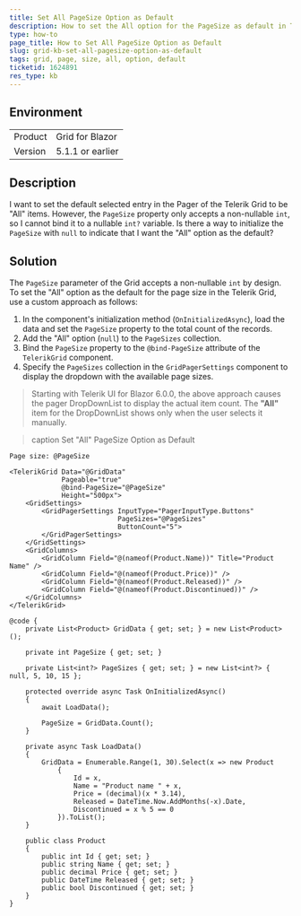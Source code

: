 ```yaml
---
title: Set All PageSize Option as Default
description: How to set the All option for the PageSize as default in Telerik Grid for Blazor.
type: how-to
page_title: How to Set All PageSize Option as Default
slug: grid-kb-set-all-pagesize-option-as-default
tags: grid, page, size, all, option, default
ticketid: 1624891
res_type: kb
---
```


## Environment

<table>
    <tbody>
        <tr>
            <td>Product</td>
            <td>Grid for Blazor</td>
        </tr>
        <tr>
            <td>Version</td>
            <td>5.1.1 or earlier</td>
        </tr>
    </tbody>
</table>

## Description

I want to set the default selected entry in the Pager of the Telerik Grid to be "All" items. However, the `PageSize` property only accepts a non-nullable `int`, so I cannot bind it to a nullable `int?` variable. Is there a way to initialize the `PageSize` with `null` to indicate that I want the "All" option as the default?

## Solution

The `PageSize` parameter of the Grid accepts a non-nullable `int` by design. To set the "All" option as the default for the page size in the Telerik Grid, use a custom approach as follows:

1. In the component's initialization method (`OnInitializedAsync`), load the data and set the `PageSize` property to the total count of the records.
2. Add the "All" option (`null`) to the `PageSizes` collection.
3. Bind the `PageSize` property to the `@bind-PageSize` attribute of the `TelerikGrid` component.
4. Specify the `PageSizes` collection in the `GridPagerSettings` component to display the dropdown with the available page sizes.

> Starting with Telerik UI for Blazor 6.0.0, the above approach causes the pager DropDownList tо display the actual item count. The **"All"** item for the DropDownList shows only when the user selects it manually.

>caption Set "All" PageSize Option as Default

````RAZOR
Page size: @PageSize

<TelerikGrid Data="@GridData"
             Pageable="true"
             @bind-PageSize="@PageSize"
             Height="500px">
    <GridSettings>
        <GridPagerSettings InputType="PagerInputType.Buttons"
                           PageSizes="@PageSizes" 
                           ButtonCount="5">
        </GridPagerSettings>
    </GridSettings>
    <GridColumns>
        <GridColumn Field="@(nameof(Product.Name))" Title="Product Name" />
        <GridColumn Field="@(nameof(Product.Price))" />
        <GridColumn Field="@(nameof(Product.Released))" />
        <GridColumn Field="@(nameof(Product.Discontinued))" />
    </GridColumns>
</TelerikGrid>

@code {
    private List<Product> GridData { get; set; } = new List<Product>();

    private int PageSize { get; set; }

    private List<int?> PageSizes { get; set; } = new List<int?> { null, 5, 10, 15 };

    protected override async Task OnInitializedAsync()
    {
        await LoadData();

        PageSize = GridData.Count();
    }

    private async Task LoadData()
    {
        GridData = Enumerable.Range(1, 30).Select(x => new Product
            {
                Id = x,
                Name = "Product name " + x,
                Price = (decimal)(x * 3.14),
                Released = DateTime.Now.AddMonths(-x).Date,
                Discontinued = x % 5 == 0
            }).ToList();
    }

    public class Product
    {
        public int Id { get; set; }
        public string Name { get; set; }
        public decimal Price { get; set; }
        public DateTime Released { get; set; }
        public bool Discontinued { get; set; }
    }
}
````
